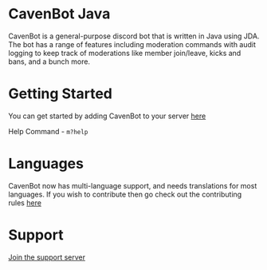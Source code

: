 # CavenBot Java
 
CavenBot is a general-purpose discord bot that is written in Java using JDA. The bot has a range of features including moderation commands with audit logging to keep track of moderations like member join/leave, kicks and bans, and a bunch more.

# Getting Started
You can get started by adding CavenBot to your server [here](https://discord.com/api/oauth2/authorize?client_id=638446270469373972&permissions=1043590262&scope=bot)

Help Command  - `m?help`

# Languages
CavenBot now has multi-language support, and needs translations for most languages. If you wish to contribute then go check out the contributing rules [here](src/main/resources/languages/README.md)

# Support
[Join the support server](https://discord.gg/6TjuPYy)
